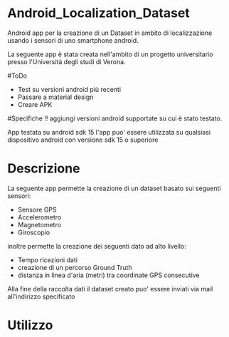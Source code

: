 # Android_Localization_Dataset

Android app per la creazione di un Dataset in ambito di localizzazione usando i sensori di uno smartphone android.

La seguente app è stata creata nell'ambito di un progetto universitario presso l'Università degli studi di Verona.

#ToDo

- Test su versioni android più recenti
- Passare a material design
- Creare APK

#Specifiche
!! aggiungi versioni android supportate su cui è stato testato.

App testata su android sdk 15 l'app puo' essere utilizzata su qualsiasi dispositivo android con versione sdk 15 o superiore

# Descrizione

La seguente app permette la creazione di un dataset basato sui seguenti sensori:

- Sensore GPS 
- Accelerometro
- Magnetometro 
- Giroscopio

inoltre permette la creazione dei seguenti dato ad alto livello:

- Tempo ricezioni dati
- creazione di un percorso Ground Truth
- distanza in linea d'aria (metri) tra coordinate GPS consecutive

Alla fine della raccolta dati il dataset creato puo' essere inviati via mail all'indirizzo specificato

# Utilizzo










